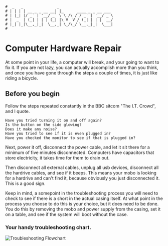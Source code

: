 ```
#  _   _               _
# | | | | __ _ _ __ __| |_      ____ _ _ __ ___
# | |_| |/ _` | '__/ _` \ \ /\ / / _` | '__/ _ \
# |  _  | (_| | | | (_| |\ V  V / (_| | | |  __/
# |_| |_|\__,_|_|  \__,_| \_/\_/ \__,_|_|  \___|
#
```

Computer Hardware Repair
========================

At some point in your life, a computer will break, and your going to want to fix it. If you are not lazy, you
can actually accomplish more than you think, and once you have gone through the steps a couple of times, it is
just like riding a bicycle.

Before you begin
-----------------

Follow the steps repeated constantly in the BBC sitcom "The I.T. Crowd", and I quote.

    Have you tried turning it on and off again?
    Is the button on the side glowing?
    Does it make any noise?
    Have you tried to see if it is even plugged in?
    Have you checked the monitor to see if that is plugged in?

Next, power it off, disconnect the power cable, and let it sit there for a minimum of five minutes
disconnected. Computers have capacitors that store electricity, it takes time for them to drain out.

Then disconnect all external cables, unplug all usb devices, disconnect all the hardrive cables, and see
if it beeps. This means your mobo is looking for a hardrive and can't find it, because obviously you just
disconnected it. This is a good sign.

Keep in mind, a somepoint in the troubleshooting process you will need to check to see if there is a short in
the actual casing itself. At what point in the process you choose to do this is your choice, but it does need
to be done. You do this by removing the mobo and power supply from the casing, set it on a table, and see if
the system will boot without the case.

### Your handy troubleshooting chart.

![Troubleshooting Flowchart](https://anoduck.github.io/wiki/assets/img/hardware_troubleshoot.png)
